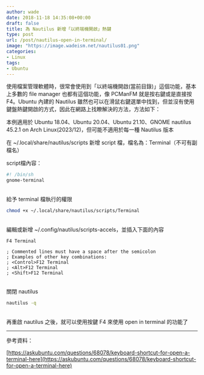 ```yaml
---
author: wade
date: 2018-11-18 14:35:08+00:00
draft: false
title: 為 Nautilus 新增「以終端機開啟」熱鍵
type: post
url: /post/nautilus-open-in-terminal/
image: "https://image.wadeism.net/nautilus01.png"
categories:
- Linux
tags:
- Ubuntu
---
```


使用檔案管理軟體時，很常會使用到「以終端機開啟(當前目錄)」這個功能，基本上多數的 file manager 也都有這個功能，像 PCManFM 就是按右鍵或是直接按 F4。Ubuntu 內建的 Nautilus 雖然也可以在滑鼠右鍵選單中找到，但並沒有使用鍵盤熱鍵開啟的方式，因此在網路上找瞭解決的方法，方法如下：

<span class="hl-red">本例適用於 Ubuntu 18.04、Ubuntu 20.04、Ubuntu 21.10、GNOME nautilus 45.2.1 on Arch Linux(2023/12)，但可能不適用於每一種 Nautilus 版本</span>

在 <span class="hl-blue">~/.local/share/nautilus/scripts</span> 新增 script 檔，檔名為：Terminal（不可有副檔名）

script檔內容：

```bash
#! /bin/sh
gnome-terminal
```

\
給予 terminal 檔執行的權限
    
```bash
chmod +x ~/.local/share/nautilus/scripts/Terminal
```

\
編輯或新增 <span class="hl-blue">~/.config/nautilus/scripts-accels</span>，並插入下面的內容
    
```vim
F4 Terminal
 
; Commented lines must have a space after the semicolon
; Examples of other key combinations:
; <Control>F12 Terminal
; <Alt>F12 Terminal
; <Shift>F12 Terminal
```

\
關閉 nautilus
    
```bash
nautilus -q
```

\
再重啟 nautilus 之後，就可以使用按鍵 F4 來使用 open in terminal 的功能了


* * *


參考資料：

[https://askubuntu.com/questions/68078/keyboard-shortcut-for-open-a-terminal-here](https://askubuntu.com/questions/68078/keyboard-shortcut-for-open-a-terminal-here)
